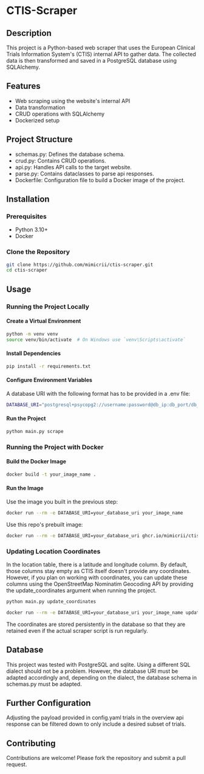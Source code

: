 # CTIS-Scraper

## Description
This project is a Python-based web scraper that uses the European Clinical Trials Information System's (CTIS) internal API to gather data. The collected data is then transformed and saved in a PostgreSQL database using SQLAlchemy. 

## Features
- Web scraping using the website's internal API
- Data transformation
- CRUD operations with SQLAlchemy
- Dockerized setup

## Project Structure
- schemas.py: Defines the database schema.
- crud.py: Contains CRUD operations.
- api.py: Handles API calls to the target website.
- parse.py: Contains dataclasses to parse api responses.
- Dockerfile: Configuration file to build a Docker image of the project.

## Installation

### Prerequisites
- Python 3.10+
- Docker

### Clone the Repository
```bash
git clone https://github.com/mimicrii/ctis-scraper.git
cd ctis-scraper
```

## Usage

### Running the Project Locally

#### Create a Virtual Environment
```bash
python -m venv venv
source venv/bin/activate  # On Windows use `venv\Scripts\activate`
```

#### Install Dependencies
```bash
pip install -r requirements.txt
```

#### Configure Environment Variables
A database URI with the following format has to be provided in a .env file:
```bash
DATABASE_URI="postgresql+psycopg2://username:password@db_ip:db_port/db_name"
```

#### Run the Project
```bash
python main.py scrape
```

### Running the Project with Docker

#### Build the Docker Image
```bash
docker build -t your_image_name .
```

#### Run the Image
Use the image you built in the previous step:
```bash
docker run --rm -e DATABASE_URI=your_database_uri your_image_name
```
Use this repo's prebuilt image:
```bash
docker run --rm -e DATABASE_URI=your_database_uri ghcr.io/mimicrii/ctis-scraper:latest
```
### Updating Location Coordinates
In the location table, there is a latitude and longitude column. By default, those columns stay empty as CTIS itself doesn't provide any coordinates. However, if you plan on working with coordinates, you can update these columns using the OpenStreetMap Nominatim Geocoding API by providing the update_coordinates argument when running the project.
```bash
python main.py update_coordinates
```
```bash
docker run --rm -e DATABASE_URI=your_database_uri your_image_name update_coordinates
```
The coordinates are stored persistently in the database so that they are retained even if the actual scraper script is run regularly.

## Database
This project was tested with PostgreSQL and sqlite. Using a different SQL dialect should not be a problem. However, the database URI must be adapted accordingly and, depending on the dialect, the database schema in schemas.py must be adapted.

## Further Configuration
Adjusting the payload provided in config.yaml trials in the overview api response can be filtered down to only include a desired subset of trials.

## Contributing
Contributions are welcome! Please fork the repository and submit a pull request.
